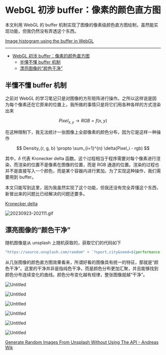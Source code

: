 # WebGL 初涉 buffer：像素的颜色直方图

本文利用 WebGL 的 buffer 机制实现了图像的像素级颜色直方图绘制，虽然能实现功能，但我仍然没有弄透这个东西。

[Image histogram using the buffer in WebGL](https://observablehq.com/@listenzcc/image-histogram-using-the-buffer-in-webgl)

---
- [WebGL 初涉 buffer：像素的颜色直方图](#webgl-初涉-buffer像素的颜色直方图)
  - [半懂不懂 buffer 机制](#半懂不懂-buffer-机制)
  - [漂亮图像的“颜色干净”](#漂亮图像的颜色干净)


## 半懂不懂 buffer 机制

之前对 WebGL 的学习笔记只是对图像的方形矩阵进行操作。之所以这样说是因为每个像素还在它原来的位置上，我所做的事情只是将它们用各种各样的方式渲染出来

$$
Pixel_{x, y} \rightarrow RGB = f(x, y)
$$

在这种限制下，我无法统计一张图像上全部像素的颜色分布，因为它是这样一种操作

$$
Density_{r, g, b} \propto \sum_{i=1}^{n} \delta(Pixel_i - rgb)
$$

其中，$\delta$ 代表 Kronecker delta 函数。这个过程相当于程序需要对每个像素进行渲染，而渲染的位置不是像素在图像的位置，而是 RGB 通道的位置。渲染的过程也并不是直接写入一个颜色，而是某个容器内进行累加。为了实现这种操作，我们需要用到 buffer。

本文只能写到这里，因为我虽然实现了这个功能，但我还没有完全弄懂这个东西，新冒出来的问题比已经解决的问题还要多。

[Kronecker delta](https://en.wikipedia.org/wiki/Kronecker_delta)

![20230923-202111.gif](WebGL%20%E5%88%9D%E6%B6%89%20buffer%EF%BC%9A%E5%83%8F%E7%B4%A0%E7%9A%84%E9%A2%9C%E8%89%B2%E7%9B%B4%E6%96%B9%E5%9B%BE%20455f9a0c08004885a283af384736dd68/20230923-202111.gif)

## 漂亮图像的“颜色干净”

随机图像是从 unsplash 上随机获取的，获取它们的代码如下

```jsx
"https://source.unsplash.com/random" + `?sport,city&seed=${performance.now()}`,
```

从几张图像的颜色直方图效果看来，所谓好看的图像具有统一的特征，那就是“颜色干净”。这里的干净并非是指纯色干净，而是颜色分布更加汇聚，并且能够找到颜色分布连续变化的曲线。颜色分布变化越有规律，整张图像就越“干净”。

![Untitled](WebGL%20%E5%88%9D%E6%B6%89%20buffer%EF%BC%9A%E5%83%8F%E7%B4%A0%E7%9A%84%E9%A2%9C%E8%89%B2%E7%9B%B4%E6%96%B9%E5%9B%BE%20455f9a0c08004885a283af384736dd68/Untitled.png)

![Untitled](WebGL%20%E5%88%9D%E6%B6%89%20buffer%EF%BC%9A%E5%83%8F%E7%B4%A0%E7%9A%84%E9%A2%9C%E8%89%B2%E7%9B%B4%E6%96%B9%E5%9B%BE%20455f9a0c08004885a283af384736dd68/Untitled%201.png)

![Untitled](WebGL%20%E5%88%9D%E6%B6%89%20buffer%EF%BC%9A%E5%83%8F%E7%B4%A0%E7%9A%84%E9%A2%9C%E8%89%B2%E7%9B%B4%E6%96%B9%E5%9B%BE%20455f9a0c08004885a283af384736dd68/Untitled%202.png)

![Untitled](WebGL%20%E5%88%9D%E6%B6%89%20buffer%EF%BC%9A%E5%83%8F%E7%B4%A0%E7%9A%84%E9%A2%9C%E8%89%B2%E7%9B%B4%E6%96%B9%E5%9B%BE%20455f9a0c08004885a283af384736dd68/Untitled%203.png)

![Untitled](WebGL%20%E5%88%9D%E6%B6%89%20buffer%EF%BC%9A%E5%83%8F%E7%B4%A0%E7%9A%84%E9%A2%9C%E8%89%B2%E7%9B%B4%E6%96%B9%E5%9B%BE%20455f9a0c08004885a283af384736dd68/Untitled%204.png)

![Untitled](WebGL%20%E5%88%9D%E6%B6%89%20buffer%EF%BC%9A%E5%83%8F%E7%B4%A0%E7%9A%84%E9%A2%9C%E8%89%B2%E7%9B%B4%E6%96%B9%E5%9B%BE%20455f9a0c08004885a283af384736dd68/Untitled%205.png)

[Generate Random Images From Unsplash Without Using The API - Andreas Wik](https://awik.io/generate-random-images-unsplash-without-using-api/)
